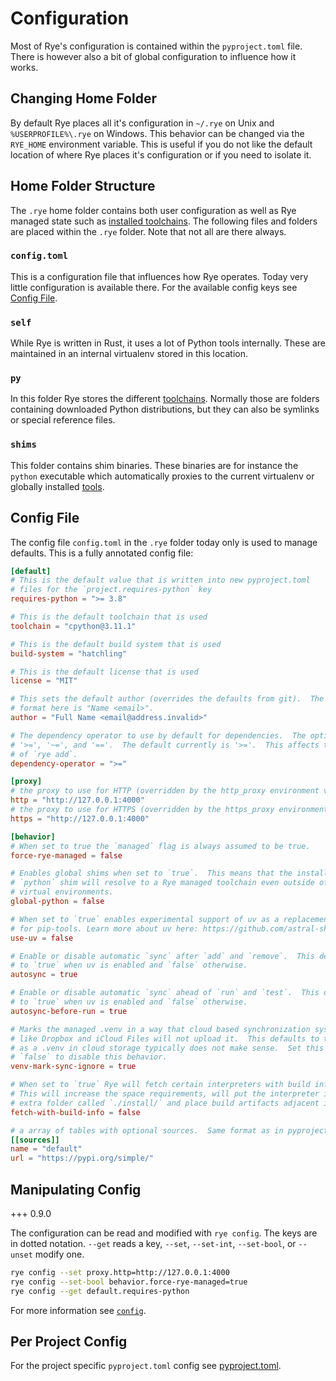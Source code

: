 # Configuration

Most of Rye's configuration is contained within the `pyproject.toml` file.  There is however
also a bit of global configuration to influence how it works.

## Changing Home Folder

By default Rye places all it's configuration in `~/.rye` on Unix and `%USERPROFILE%\.rye` on
Windows.  This behavior can be changed via the `RYE_HOME` environment variable.  This is useful
if you do not like the default location of where Rye places it's configuration or if you need
to isolate it.

## Home Folder Structure

The `.rye` home folder contains both user configuration as well as Rye managed state such
as [installed toolchains](toolchains/index.md).  The following files and folders are placed within the
`.rye` folder.  Note that not all are there always.

### `config.toml`

This is a configuration file that influences how Rye operates.  Today very little configuration
is available there.  For the available config keys see [Config File](#config-file).

### `self`

While Rye is written in Rust, it uses a lot of Python tools internally.  These are maintained in
an internal virtualenv stored in this location.

### `py`

In this folder Rye stores the different [toolchains](toolchains/index.md).  Normally those are folders
containing downloaded Python distributions, but they can also be symlinks or special reference
files.

### `shims`

This folder contains shim binaries.  These binaries are for instance the `python` executable
which automatically proxies to the current virtualenv or globally installed [tools](tools.md).

## Config File

The config file `config.toml` in the `.rye` folder today only is used to manage defaults.  This
is a fully annotated config file:

```toml
[default]
# This is the default value that is written into new pyproject.toml
# files for the `project.requires-python` key
requires-python = ">= 3.8"

# This is the default toolchain that is used
toolchain = "cpython@3.11.1"

# This is the default build system that is used
build-system = "hatchling"

# This is the default license that is used
license = "MIT"

# This sets the default author (overrides the defaults from git).  The
# format here is "Name <email>".
author = "Full Name <email@address.invalid>"

# The dependency operator to use by default for dependencies.  The options are
# '>=', '~=', and '=='.  The default currently is '>='.  This affects the behavior
# of `rye add`.
dependency-operator = ">="

[proxy]
# the proxy to use for HTTP (overridden by the http_proxy environment variable)
http = "http://127.0.0.1:4000"
# the proxy to use for HTTPS (overridden by the https_proxy environment variable)
https = "http://127.0.0.1:4000"

[behavior]
# When set to true the `managed` flag is always assumed to be true.
force-rye-managed = false

# Enables global shims when set to `true`.  This means that the installed
# `python` shim will resolve to a Rye managed toolchain even outside of
# virtual environments.
global-python = false

# When set to `true` enables experimental support of uv as a replacement
# for pip-tools. Learn more about uv here: https://github.com/astral-sh/uv
use-uv = false

# Enable or disable automatic `sync` after `add` and `remove`.  This defaults
# to `true` when uv is enabled and `false` otherwise.
autosync = true

# Enable or disable automatic `sync` ahead of `run` and `test`.  This defaults
# to `true` when uv is enabled and `false` otherwise.
autosync-before-run = true

# Marks the managed .venv in a way that cloud based synchronization systems
# like Dropbox and iCloud Files will not upload it.  This defaults to true
# as a .venv in cloud storage typically does not make sense.  Set this to
# `false` to disable this behavior.
venv-mark-sync-ignore = true

# When set to `true` Rye will fetch certain interpreters with build information.
# This will increase the space requirements, will put the interpreter into an
# extra folder called `./install/` and place build artifacts adjacent in `./build`.
fetch-with-build-info = false

# a array of tables with optional sources.  Same format as in pyproject.toml
[[sources]]
name = "default"
url = "https://pypi.org/simple/"
```

## Manipulating Config

+++ 0.9.0

The configuration can be read and modified with `rye config`.  The
keys are in dotted notation.  `--get` reads a key, `--set`, `--set-int`,
`--set-bool`, or `--unset` modify one.

```bash
rye config --set proxy.http=http://127.0.0.1:4000
rye config --set-bool behavior.force-rye-managed=true
rye config --get default.requires-python
```

For more information see [`config`](commands/config.md).

## Per Project Config

For the project specific `pyproject.toml` config see [pyproject.toml](pyproject.md).
